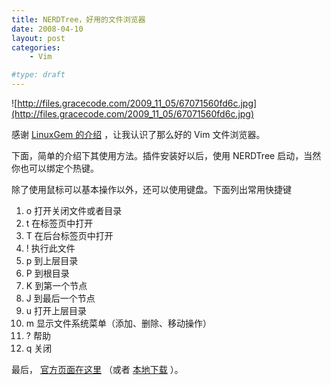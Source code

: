 ```yaml
---
title: NERDTree，好用的文件浏览器
date: 2008-04-10
layout: post
categories:
    - Vim

#type: draft
---
```


![http://files.gracecode.com/2009_11_05/67071560fd6c.jpg](http://files.gracecode.com/2009_11_05/67071560fd6c.jpg)

感谢  [LinuxGem 的介绍](http://www.linuxgem.org/tip/NERD-tree-explore-your-filesystem-in-vim.html) ，让我认识了那么好的 Vim 文件浏览器。

下面，简单的介绍下其使用方法。插件安装好以后，使用 NERDTree 启动，当然你也可以绑定个热键。

除了使用鼠标可以基本操作以外，还可以使用键盘。下面列出常用快捷键

1. o 打开关闭文件或者目录
2. t 在标签页中打开
3. T 在后台标签页中打开
4. ! 执行此文件
5. p 到上层目录
6. P 到根目录
7. K 到第一个节点
8. J 到最后一个节点
9. u 打开上层目录
10. m 显示文件系统菜单（添加、删除、移动操作）
11. ? 帮助
12. q 关闭

最后， [官方页面在这里](http://www.vim.org/scripts/script.php?script_id=1658) （或者 [本地下载](http://files.gracecode.com/2008_04_10/1207799266.zip) ）。
